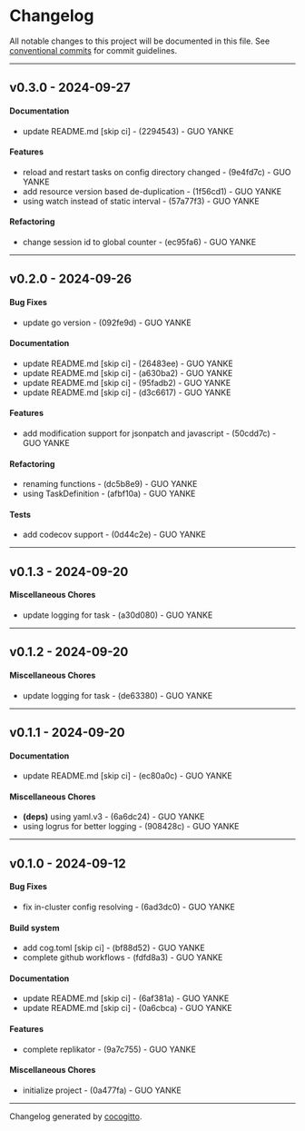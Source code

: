 # Changelog
All notable changes to this project will be documented in this file. See [conventional commits](https://www.conventionalcommits.org/) for commit guidelines.

- - -
## v0.3.0 - 2024-09-27
#### Documentation
- update README.md [skip ci] - (2294543) - GUO YANKE
#### Features
- reload and restart tasks on config directory changed - (9e4fd7c) - GUO YANKE
- add resource version based de-duplication - (1f56cd1) - GUO YANKE
- using watch instead of static interval - (57a77f3) - GUO YANKE
#### Refactoring
- change session id to global counter - (ec95fa6) - GUO YANKE

- - -

## v0.2.0 - 2024-09-26
#### Bug Fixes
- update go version - (092fe9d) - GUO YANKE
#### Documentation
- update README.md [skip ci] - (26483ee) - GUO YANKE
- update README.md [skip ci] - (a630ba2) - GUO YANKE
- update README.md [skip ci] - (95fadb2) - GUO YANKE
- update README.md [skip ci] - (d3c6617) - GUO YANKE
#### Features
- add modification support for jsonpatch and javascript - (50cdd7c) - GUO YANKE
#### Refactoring
- renaming functions - (dc5b8e9) - GUO YANKE
- using TaskDefinition - (afbf10a) - GUO YANKE
#### Tests
- add codecov support - (0d44c2e) - GUO YANKE

- - -

## v0.1.3 - 2024-09-20
#### Miscellaneous Chores
- update logging for task - (a30d080) - GUO YANKE

- - -

## v0.1.2 - 2024-09-20
#### Miscellaneous Chores
- update logging for task - (de63380) - GUO YANKE

- - -

## v0.1.1 - 2024-09-20
#### Documentation
- update README.md [skip ci] - (ec80a0c) - GUO YANKE
#### Miscellaneous Chores
- **(deps)** using yaml.v3 - (6a6dc24) - GUO YANKE
- using logrus for better logging - (908428c) - GUO YANKE

- - -

## v0.1.0 - 2024-09-12
#### Bug Fixes
- fix in-cluster config resolving - (6ad3dc0) - GUO YANKE
#### Build system
- add cog.toml [skip ci] - (bf88d52) - GUO YANKE
- complete github workflows - (fdfd8a3) - GUO YANKE
#### Documentation
- update README.md [skip ci] - (6af381a) - GUO YANKE
- update README.md [skip ci] - (0a6cbca) - GUO YANKE
#### Features
- complete replikator - (9a7c755) - GUO YANKE
#### Miscellaneous Chores
- initialize project - (0a477fa) - GUO YANKE

- - -

Changelog generated by [cocogitto](https://github.com/cocogitto/cocogitto).